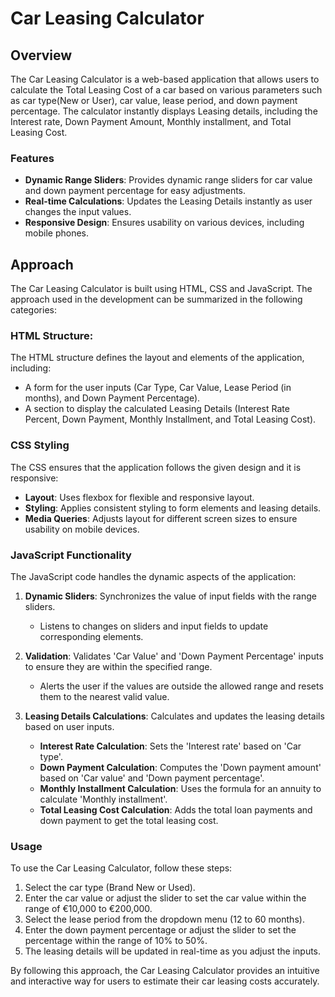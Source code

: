 # Car Leasing Calculator
## Overview
The Car Leasing Calculator is a web-based application that allows users to calculate the Total Leasing Cost of a car based on various parameters such as car type(New or User), car value, lease period, and down payment percentage. The calculator instantly displays Leasing details, including the Interest rate, Down Payment Amount, Monthly installment, and Total Leasing Cost.

### Features
- **Dynamic Range Sliders**: Provides dynamic range sliders for car value and down payment percentage for easy adjustments.
- **Real-time Calculations**: Updates the Leasing Details instantly as user changes the input values.
- **Responsive Design**: Ensures usability on various devices, including mobile phones.

## Approach
The Car Leasing Calculator is built using HTML, CSS and JavaScript. The approach used in the development can be summarized in the following categories:

### HTML Structure:
The HTML structure defines the layout and elements of the application, including:
- A form for the user inputs (Car Type, Car Value, Lease Period (in months), and Down Payment Percentage).
- A section to display the calculated Leasing Details (Interest Rate Percent, Down Payment, Monthly Installment, and Total Leasing Cost).

### CSS Styling
The CSS ensures that the application follows the given design and it is responsive:

- **Layout**: Uses flexbox for flexible and responsive layout.
- **Styling**: Applies consistent styling to form elements and leasing details.
- **Media Queries**: Adjusts layout for different screen sizes to ensure usability on mobile devices.

### JavaScript Functionality
The JavaScript code handles the dynamic aspects of the application:

1. **Dynamic Sliders**: Synchronizes the value of input fields with the range sliders.
    - Listens to changes on sliders and input fields to update corresponding elements.
  
2. **Validation**: Validates 'Car Value' and 'Down Payment Percentage' inputs to ensure they are within the specified range.
    - Alerts the user if the values are outside the allowed range and resets them to the nearest valid value.
  
3. **Leasing Details Calculations**: Calculates and updates the leasing details based on user inputs.
    - **Interest Rate Calculation**: Sets the 'Interest rate' based on 'Car type'.
    - **Down Payment Calculation**: Computes the 'Down payment amount' based on 'Car value' and 'Down payment percentage'.
    - **Monthly Installment Calculation**: Uses the formula for an annuity to calculate 'Monthly installment'.
    - **Total Leasing Cost Calculation**: Adds the total loan payments and down payment to get the total leasing cost.

### Usage
To use the Car Leasing Calculator, follow these steps:

1. Select the car type (Brand New or Used).
2. Enter the car value or adjust the slider to set the car value within the range of €10,000 to €200,000.
3. Select the lease period from the dropdown menu (12 to 60 months).
4. Enter the down payment percentage or adjust the slider to set the percentage within the range of 10% to 50%.
5. The leasing details will be updated in real-time as you adjust the inputs.

By following this approach, the Car Leasing Calculator provides an intuitive and interactive way for users to estimate their car leasing costs accurately.
